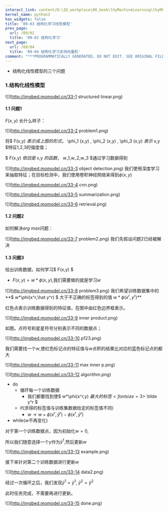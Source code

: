 ```yaml
---
interact_link: content/D:\ZU_workplace\08_book\lhyMachineLearning\lhyML\content\09/03.ipynb
kernel_name: python3
has_widgets: false
title: '09-03 结构化学习线性模型'
prev_page:
  url: /09/02
  title: '09-02 结构化学习'
next_page:
  url: /09/04
  title: '09-04 结构化学习支持向量机'
comment: "***PROGRAMMATICALLY GENERATED, DO NOT EDIT. SEE ORIGINAL FILES IN /content***"
---
```





+ 结构化线性模型的三个问题



### 1.结构化线性模型


![](http://imgbed.momodel.cn/33-1 structured linear.png)

#### 1.1 问题1



$F(x,y)$ 长什么样子：

![](http://imgbed.momodel.cn/33-2 problem1.png)

将$ F(x,y) $表示成上图的形式，$ \phi_1 (x,y) $,$ \phi_2 (x,y) $,$ \phi_3 (x,y) $表示$ x,y $特征1,2,3的强度值；

$ F(x,y) $依旧是$ x,y $的函数，$ w_1,w_2,w_3 $通过学习数据得到



![](http://imgbed.momodel.cn/33-3 object detection.png)
我们使用深度学习来抽取特征；在目标检测中，我们使用卷积神经网络来得到$\phi (x,y)$

![](http://imgbed.momodel.cn/33-4 cnn.png)


 
![](http://imgbed.momodel.cn/33-5 summarization.png)


 
![](http://imgbed.momodel.cn/33-6 retrieval.png)

#### 1.2 问题2



如何解决$arg$ $max$问题：



![](http://imgbed.momodel.cn/33-7 problem2.png)
我们先假设问题2已经被解决

#### 1.3 问题3



给出训练数据，如何学习$ F(x,y) $

+ $F(x,y)=w*\phi(x,y)$,我们需要做的就是学习$w$


![](http://imgbed.momodel.cn/33-8 problem3.png)
我们希望训练数据集中的**$ w*\phi(x^r,\hat y^r) $ 大于不正确的标签得到的值 $w*\phi(x^r, y^r)$**

红色点表示训练数据得到的特征值，在图中由红色边界框表示。

![](http://imgbed.momodel.cn/33-9 inner product.png)

如图，点符号和星星符号分别表示不同的数据点；

![](http://imgbed.momodel.cn/33-10 p123.png)

我们需要找一个$w$,使红色标记点的特征值与$w$点积的结果比对应的蓝色标记点的都大

![](http://imgbed.momodel.cn/33-11 max inner p.png)



![](http://imgbed.momodel.cn/33-12 algorithm.png)
+ do
    + 循环每一个训练数据
        + 我们都要找到使$ w*\phi(x^r,y) $最大的标签<font size=3>$ \tilde y^r $</font>
    + if(求得的标签值与训练集数据给定的标签值不同)
        + $w \rightarrow w+\phi(x^r,\hat y^r)-\phi(x^r,\tilde y^r)$
+ while($w$不再变化)



对于第一个训练数据点，因为初始化$w=0$,

所以我们随意选择一个$y$作为$\tilde y^1$,然后更新$w$

![](http://imgbed.momodel.cn/33-13 example.png)

接下来针对第二个训练数据进行更新$w$

![](http://imgbed.momodel.cn/33-14 data2.png)

经过一次循环之后，我们发现$\hat y^1=\tilde y^1$, $\hat y^2=\tilde y^2$

此时任务完成，不需要再进行更新。

![](http://imgbed.momodel.cn/33-15 done.png)
